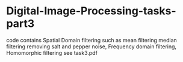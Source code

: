 # Digital-Image-Processing-tasks-part3

code contains Spatial Domain filtering such as mean filtering median filtering removing salt and pepper noise, Frequency domain filtering, Homomorphic filtering see task3.pdf
